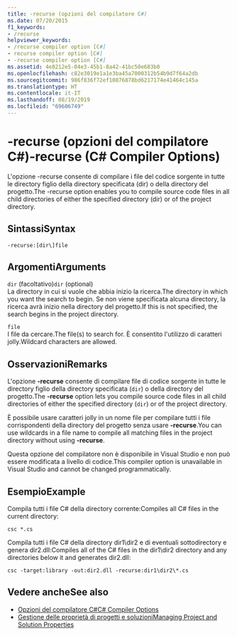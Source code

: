 ```yaml
---
title: -recurse (opzioni del compilatore C#)
ms.date: 07/20/2015
f1_keywords:
- /recurse
helpviewer_keywords:
- /recurse compiler option [C#]
- recurse compiler option [C#]
- -recurse compiler option [C#]
ms.assetid: 4e8212e5-04e3-45b1-8a42-41bc50e683b0
ms.openlocfilehash: c82e3019e1a1e3ba45a7000312b54b9d7f64a2db
ms.sourcegitcommit: 986f836f72ef10876878bd6217174e41464c145a
ms.translationtype: HT
ms.contentlocale: it-IT
ms.lasthandoff: 08/19/2019
ms.locfileid: "69606749"
---
```

# <a name="-recurse-c-compiler-options"></a><span data-ttu-id="eda7f-102">-recurse (opzioni del compilatore C#)</span><span class="sxs-lookup"><span data-stu-id="eda7f-102">-recurse (C# Compiler Options)</span></span>
<span data-ttu-id="eda7f-103">L'opzione -recurse consente di compilare i file del codice sorgente in tutte le directory figlio della directory specificata (dir) o della directory del progetto.</span><span class="sxs-lookup"><span data-stu-id="eda7f-103">The -recurse option enables you to compile source code files in all child directories of either the specified directory (dir) or of the project directory.</span></span>  
  
## <a name="syntax"></a><span data-ttu-id="eda7f-104">Sintassi</span><span class="sxs-lookup"><span data-stu-id="eda7f-104">Syntax</span></span>  
  
```console  
-recurse:[dir\]file  
```  
  
## <a name="arguments"></a><span data-ttu-id="eda7f-105">Argomenti</span><span class="sxs-lookup"><span data-stu-id="eda7f-105">Arguments</span></span>  
 <span data-ttu-id="eda7f-106">`dir` (facoltativo)</span><span class="sxs-lookup"><span data-stu-id="eda7f-106">`dir` (optional)</span></span>  
 <span data-ttu-id="eda7f-107">La directory in cui si vuole che abbia inizio la ricerca.</span><span class="sxs-lookup"><span data-stu-id="eda7f-107">The directory in which you want the search to begin.</span></span> <span data-ttu-id="eda7f-108">Se non viene specificata alcuna directory, la ricerca avrà inizio nella directory del progetto.</span><span class="sxs-lookup"><span data-stu-id="eda7f-108">If this is not specified, the search begins in the project directory.</span></span>  
  
 `file`  
 <span data-ttu-id="eda7f-109">I file da cercare.</span><span class="sxs-lookup"><span data-stu-id="eda7f-109">The file(s) to search for.</span></span> <span data-ttu-id="eda7f-110">È consentito l'utilizzo di caratteri jolly.</span><span class="sxs-lookup"><span data-stu-id="eda7f-110">Wildcard characters are allowed.</span></span>  
  
## <a name="remarks"></a><span data-ttu-id="eda7f-111">Osservazioni</span><span class="sxs-lookup"><span data-stu-id="eda7f-111">Remarks</span></span>  
 <span data-ttu-id="eda7f-112">L'opzione **-recurse** consente di compilare file di codice sorgente in tutte le directory figlio della directory specificata (`dir`) o della directory del progetto.</span><span class="sxs-lookup"><span data-stu-id="eda7f-112">The **-recurse** option lets you compile source code files in all child directories of either the specified directory (`dir`) or of the project directory.</span></span>  
  
 <span data-ttu-id="eda7f-113">È possibile usare caratteri jolly in un nome file per compilare tutti i file corrispondenti della directory del progetto senza usare **-recurse**.</span><span class="sxs-lookup"><span data-stu-id="eda7f-113">You can use wildcards in a file name to compile all matching files in the project directory without using **-recurse**.</span></span>  
  
 <span data-ttu-id="eda7f-114">Questa opzione del compilatore non è disponibile in Visual Studio e non può essere modificata a livello di codice.</span><span class="sxs-lookup"><span data-stu-id="eda7f-114">This compiler option is unavailable in Visual Studio and cannot be changed programmatically.</span></span>  
  
## <a name="example"></a><span data-ttu-id="eda7f-115">Esempio</span><span class="sxs-lookup"><span data-stu-id="eda7f-115">Example</span></span>  
 <span data-ttu-id="eda7f-116">Compila tutti i file C# della directory corrente:</span><span class="sxs-lookup"><span data-stu-id="eda7f-116">Compiles all C# files in the current directory:</span></span>  
  
```console  
csc *.cs  
```  
  
 <span data-ttu-id="eda7f-117">Compila tutti i file C# della directory dir1\dir2 e di eventuali sottodirectory e genera dir2.dll:</span><span class="sxs-lookup"><span data-stu-id="eda7f-117">Compiles all of the C# files in the dir1\dir2 directory and any directories below it and generates dir2.dll:</span></span>  
  
```console  
csc -target:library -out:dir2.dll -recurse:dir1\dir2\*.cs  
```  
  
## <a name="see-also"></a><span data-ttu-id="eda7f-118">Vedere anche</span><span class="sxs-lookup"><span data-stu-id="eda7f-118">See also</span></span>

- [<span data-ttu-id="eda7f-119">Opzioni del compilatore C#</span><span class="sxs-lookup"><span data-stu-id="eda7f-119">C# Compiler Options</span></span>](./index.md)
- [<span data-ttu-id="eda7f-120">Gestione delle proprietà di progetti e soluzioni</span><span class="sxs-lookup"><span data-stu-id="eda7f-120">Managing Project and Solution Properties</span></span>](/visualstudio/ide/managing-project-and-solution-properties)
